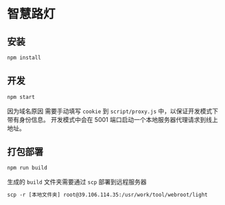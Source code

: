 # 智慧路灯

## 安装

```html
npm install
```

## 开发

```html
npm start
```

因为域名原因 需要手动填写 `cookie` 到 `script/proxy.js` 中，以保证开发模式下带有身份信息。
开发模式中会在 5001 端口启动一个本地服务器代理请求到线上地址。

## 打包部署

```html
npm run build
```

生成的 `build` 文件夹需要通过 `scp` 部署到远程服务器

```html
scp -r [本地文件夹] root@39.106.114.35:/usr/work/tool/webroot/light

```
